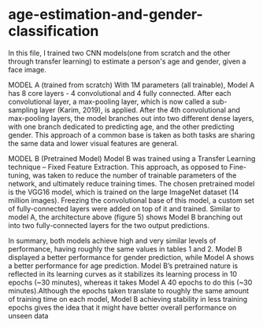 # age-estimation-and-gender-classification

In this file, I trained two CNN models(one from scratch and the other through transfer learning) to estimate a person's age and gender, given a face image. 

MODEL A (trained from scratch)
With 1M parameters (all trainable), Model A has 8 core layers - 4 convolutional and 4 fully connected. After each convolutional layer, a max-pooling layer, which is now called a sub-sampling layer (Karim, 2019), is applied. After the 4th convolutional and max-pooling layers, the model branches out into two different dense layers, with one branch dedicated to predicting age, and the other predicting gender. This approach of a common base is taken as both tasks are sharing the same data and lower visual features are general.


MODEL B (Pretrained Model)
Model B was trained using a Transfer Learning technique – Fixed Feature Extraction. This approach, as opposed to Fine-tuning, was taken to reduce the number of trainable 
parameters of the network, and ultimately reduce training times. The chosen pretrained model is the VGG16 model, which is trained on the large ImageNet dataset (14 million 
images). Freezing the convolutional base of this model, a custom set of fully-connected layers were added on top of it and trained. Similar to model A, the architecture above 
(figure 5) shows Model B branching out into two fully-connected layers for the two output predictions.

In summary, both models achieve high and very similar levels of performance, having roughly the same values in tables 1 and 2. Model B displayed a better performance for gender prediction, while Model A shows a better performance for age prediction. Model B’s pretrained nature is reflected in its learning curves as it stabilizes its learning 
process in 10 epochs (~30 minutes), whereas it takes Model A 40 epochs to do this (~30 minutes).Although the epochs taken translate to roughly the same amount of training time on each model, Model B achieving stability in less training epochs gives the idea that it might have better overall performance on unseen data

